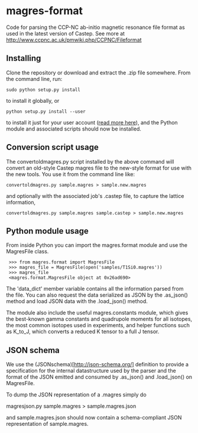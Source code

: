 magres-format
=============

Code for parsing the CCP-NC ab-initio magnetic resonance file format as used in the latest version of Castep. See more at http://www.ccpnc.ac.uk/pmwiki.php/CCPNC/Fileformat

Installing
----------

Clone the repository or download and extract the .zip file somewhere. From the command line, run:

    sudo python setup.py install
    
to install it globally, or

    python setup.py install --user
    
to install it just for your user account ([read more here](http://docs.python.org/2/install/#alternate-installation)), and the Python module and associated scripts should now be installed.

Conversion script usage
-----------------------

The convertoldmagres.py script installed by the above command will convert an old-style Castep magres file to
the new-style format for use with the new tools. You use it from the command line like:

    convertoldmagres.py sample.magres > sample.new.magres

and optionally with the associated job's .castep file, to capture the lattice information,

    convertoldmagres.py sample.magres sample.castep > sample.new.magres

Python module usage
-------------------

From inside Python you can import the magres.format module and use the MagresFile class.


     >>> from magres.format import MagresFile
     >>> magres_file = MagresFile(open('samples/T1Si0.magres'))
     >>> magres_file
     <magres.format.MagresFile object at 0x26ad690>

The 'data_dict' member variable contains all the information parsed from the file. You can also request the data
serialized as JSON by the .as_json() method and load JSON data with the .load_json() method.

The module also include the useful magres.constants module, which gives the best-known gamma constants and quadrupole 
moments for all isotopes, the most common isotopes used in experiments, and helper functions such as K_to_J, which
converts a reduced K tensor to a full J tensor.

JSON schema
-----------

We use the (JSONschema)[http://json-schema.org/] definition to provide a specification for the internal datastructure used by the parser and the format of the JSON emitted and consumed by .as_json() and .load_json() on MagresFile.

To dump the JSON representation of a .magres simply do

   magresjson.py sample.magres > sample.magres.json

and sample.magres.json should now contain a schema-compliant JSON representation of sample.magres.
